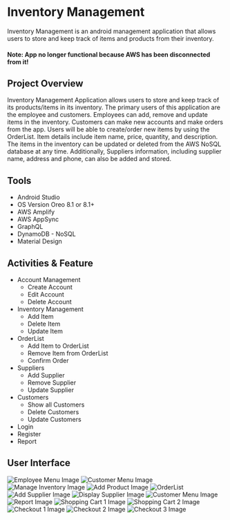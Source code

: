 
# Inventory Management 
Inventory Management is an android management application that allows users to store and keep track of items and products from their inventory. 

#### Note: App no longer functional because AWS has been disconnected from it! 

## Project Overview
Inventory Management Application allows users to store and keep track of its products/items in its inventory. The primary users of this application are the employee and customers. Employees can add, remove and update items in the inventory. Customers can make new accounts and make orders from the app. Users will be able to create/order new items by using the OrderList. Item details include item name, price, quantity, and description. The items in the inventory can be updated or deleted from the AWS NoSQL database at any time. Additionally, Suppliers information, including supplier name, address and phone, can also be added and stored.  

## Tools
- Android Studio
- OS Version Oreo 8.1 or 8.1+ 
- AWS Amplify
- AWS AppSync
- GraphQL
- DynamoDB - NoSQL
- Material Design

## Activities & Feature
- Account Management
    - Create Account
    - Edit Account
    - Delete Account
- Inventory Management
    - Add Item
    - Delete Item
    - Update Item
- OrderList
    - Add Item to OrderList
    - Remove Item from OrderList
    - Confirm Order
- Suppliers
    - Add Supplier
    - Remove Supplier 
    - Update Supplier 
- Customers
    - Show all Customers
    - Delete Customers
    - Update Customers
- Login
- Register
- Report

## User Interface
![Employee Menu Image](https://github.com/ShoRaj-mDr/Inventory-Management/blob/master/images/Employee%20Menu.png) ![Customer Menu Image](https://github.com/ShoRaj-mDr/Inventory-Management/blob/master/images/Customer%20Menu.png) ![Manage Inventory Image](https://github.com/ShoRaj-mDr/Inventory-Management/blob/master/images/Manage%20Inventory.png) ![Add Product Image](https://github.com/ShoRaj-mDr/Inventory-Management/blob/master/images/Add%20Product.png) ![OrderList](https://github.com/ShoRaj-mDr/Inventory-Management/blob/master/images/OrderList.png) ![Add Supplier Image](https://github.com/ShoRaj-mDr/Inventory-Management/blob/master/images/Add%20Supplier.png) ![Display Supplier Image](https://github.com/ShoRaj-mDr/Inventory-Management/blob/master/images/Supplier.png) ![Customer Menu Image](https://github.com/ShoRaj-mDr/Inventory-Management/blob/master/images/Customer%20Menu.png) ![Report Image](https://github.com/ShoRaj-mDr/Inventory-Management/blob/master/images/Report.png) ![Shopping Cart 1 Image](https://github.com/ShoRaj-mDr/Inventory-Management/blob/master/images/Shopping%20Cart%201.png) ![Shopping Cart 2 Image](https://github.com/ShoRaj-mDr/Inventory-Management/blob/master/images/Shopping%20Cart%202.png) ![Checkout 1 Image](https://github.com/ShoRaj-mDr/Inventory-Management/blob/master/images/Shipping.png) ![Checkout 2 Image](https://github.com/ShoRaj-mDr/Inventory-Management/blob/master/images/Payment.png) ![Checkout 3 Image](https://github.com/ShoRaj-mDr/Inventory-Management/blob/master/images/Confirm.png) 
